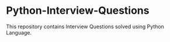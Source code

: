 # Python-Interview-Questions
This repository contains Interview Questions solved using Python Language.
